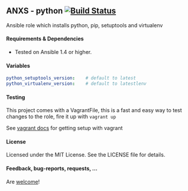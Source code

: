 ## ANXS - python [![Build Status](https://travis-ci.org/ANXS/python.png)](https://travis-ci.org/ANXS/python)

Ansible role which installs python, pip, setuptools and virtualenv


#### Requirements & Dependencies
- Tested on Ansible 1.4 or higher.


#### Variables

```yaml
python_setuptools_version:    # default to latest
python_virtualenv_version:    # default to latestlenv
```


#### Testing
This project comes with a VagrantFile, this is a fast and easy way to test changes to the role, fire it up with `vagrant up`

See [vagrant docs](https://docs.vagrantup.com/v2/) for getting setup with vagrant


#### License

Licensed under the MIT License. See the LICENSE file for details.


#### Feedback, bug-reports, requests, ...

Are [welcome](https://github.com/ANXS/python/issues)!
